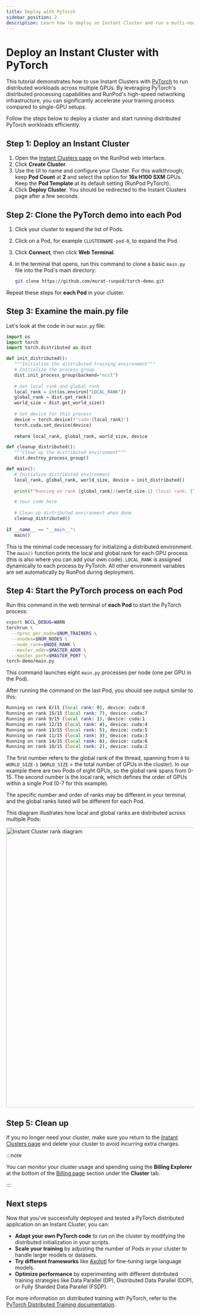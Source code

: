 ```yaml
---
title: Deploy with PyTorch
sidebar_position: 2
description: Learn how to deploy an Instant Cluster and run a multi-node process using PyTorch.
---
```


# Deploy an Instant Cluster with PyTorch

This tutorial demonstrates how to use Instant Clusters with [PyTorch](http://pytorch.org) to run distributed workloads across multiple GPUs. By leveraging PyTorch's distributed processing capabilities and RunPod's high-speed networking infrastructure, you can significantly accelerate your training process compared to single-GPU setups. 

Follow the steps below to deploy a cluster and start running distributed PyTorch workloads efficiently.

## Step 1: Deploy an Instant Cluster

1. Open the [Instant Clusters page](https://www.runpod.io/console/cluster) on the RunPod web interface.
2. Click **Create Cluster**.
3. Use the UI to name and configure your Cluster. For this walkthrough, keep **Pod Count** at **2** and select the option for **16x H100 SXM** GPUs. Keep the **Pod Template** at its default setting (RunPod PyTorch).
4. Click **Deploy Cluster**. You should be redirected to the Instant Clusters page after a few seconds.

## Step 2: Clone the PyTorch demo into each Pod

1. Click your cluster to expand the list of Pods.
2. Click on a Pod, for example `CLUSTERNAME-pod-0`, to expand the Pod.
3. Click **Connect**, then click **Web Terminal**.
4. In the terminal that opens, run this command to clone a basic `main.py` file into the Pod's main directory:

    ```bash
    git clone https://github.com/murat-runpod/torch-demo.git
    ```

Repeat these steps for **each Pod** in your cluster.

## Step 3: Examine the main.py file

Let's look at the code in our `main.py` file:

```python
import os
import torch
import torch.distributed as dist

def init_distributed():
   """Initialize the distributed training environment"""
   # Initialize the process group
   dist.init_process_group(backend="nccl")
   
   # Get local rank and global rank
   local_rank = int(os.environ["LOCAL_RANK"])
   global_rank = dist.get_rank()
   world_size = dist.get_world_size()
   
   # Set device for this process
   device = torch.device(f"cuda:{local_rank}")
   torch.cuda.set_device(device)
       
   return local_rank, global_rank, world_size, device

def cleanup_distributed():
   """Clean up the distributed environment"""
   dist.destroy_process_group()

def main():
   # Initialize distributed environment
   local_rank, global_rank, world_size, device = init_distributed()
   
   print(f"Running on rank {global_rank}/{world_size-1} (local rank: {local_rank}), device: {device}")

   # Your code here
   
   # Clean up distributed environment when done
   cleanup_distributed()
   
if __name__ == "__main__":
   main()
```

This is the minimal code necessary for initializing a distributed environment. The `main()` function prints the local and global rank for each GPU process (this is also where you can add your own code). `LOCAL_RANK` is assigned dynamically to each process by PyTorch. All other environment variables are set automatically by RunPod during deployment.

## Step 4: Start the PyTorch process on each Pod

Run this command in the web terminal of **each Pod** to start the PyTorch process:

```bash
export NCCL_DEBUG=WARN
torchrun \
  --nproc_per_node=$NUM_TRAINERS \
  --nnodes=$NUM_NODES \
  --node_rank=$NODE_RANK \
  --master_addr=$MASTER_ADDR \
  --master_port=$MASTER_PORT \
torch-demo/main.py
```

This command launches eight `main.py` processes per node (one per GPU in the Pod).

After running the command on the last Pod, you should see output similar to this:

```bash
Running on rank 8/15 (local rank: 0), device: cuda:0
Running on rank 15/15 (local rank: 7), device: cuda:7
Running on rank 9/15 (local rank: 1), device: cuda:1
Running on rank 12/15 (local rank: 4), device: cuda:4
Running on rank 13/15 (local rank: 5), device: cuda:5
Running on rank 11/15 (local rank: 3), device: cuda:3
Running on rank 14/15 (local rank: 6), device: cuda:6
Running on rank 10/15 (local rank: 2), device: cuda:2
```

The first number refers to the global rank of the thread, spanning from `0` to `WORLD_SIZE-1` (`WORLD_SIZE` = the total number of GPUs in the cluster). In our example there are two Pods of eight GPUs, so the global rank spans from 0-15. The second number is the local rank, which defines the order of GPUs within a single Pod (0-7 for this example).

The specific number and order of ranks may be different in your terminal, and the global ranks listed will be different for each Pod.

This diagram illustrates how local and global ranks are distributed across multiple Pods:

<img src="/img/docs/instant-clusters-rank-diagram.png" alt="Instant Cluster rank diagram" width="750"/>

## Step 5: Clean up

If you no longer need your cluster, make sure you return to the [Instant Clusters page](https://www.runpod.io/console/cluster) and delete your cluster to avoid incurring extra charges.

:::note

You can monitor your cluster usage and spending using the **Billing Explorer** at the bottom of the [Billing page](https://www.runpod.io/console/user/billing) section under the **Cluster** tab.

:::

## Next steps

Now that you've successfully deployed and tested a PyTorch distributed application on an Instant Cluster, you can:

- **Adapt your own PyTorch code** to run on the cluster by modifying the distributed initialization in your scripts.
- **Scale your training** by adjusting the number of Pods in your cluster to handle larger models or datasets.
- **Try different frameworks** like [Axolotl](/instant-clusters/axolotl) for fine-tuning large language models.
- **Optimize performance** by experimenting with different distributed training strategies like Data Parallel (DP), Distributed Data Parallel (DDP), or Fully Sharded Data Parallel (FSDP).

For more information on distributed training with PyTorch, refer to the [PyTorch Distributed Training documentation](https://pytorch.org/tutorials/beginner/dist_overview.html).
